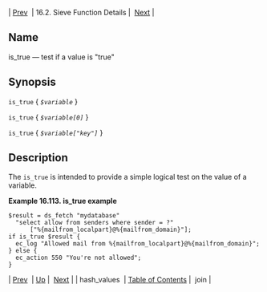 | [Prev](sieve.ref.hash_values)  | 16.2. Sieve Function Details |  [Next](sieve.ref.join) |

<a name="sieve.ref.is_true"></a>
## Name

is_true — test if a value is "true"

## Synopsis

`is_true` { *`$variable`* }

`is_true` { *`$variable[0]`* }

`is_true` { *`$variable["key"]`* }

<a name="idp31002720"></a>
## Description

The `is_true` is intended to provide a simple logical test on the value of a variable.

<a name="example.is_true"></a>

**Example 16.113. is_true example**

```
$result = ds_fetch "mydatabase"
  "select allow from senders where sender = ?"
      ["%{mailfrom_localpart}@%{mailfrom_domain}"];
if is_true $result {
  ec_log "Allowed mail from %{mailfrom_localpart}@%{mailfrom_domain}";
} else {
  ec_action 550 "You're not allowed";
}
```

| [Prev](sieve.ref.hash_values)  | [Up](sieve.ref.files) |  [Next](sieve.ref.join) |
| hash_values  | [Table of Contents](index) |  join |
